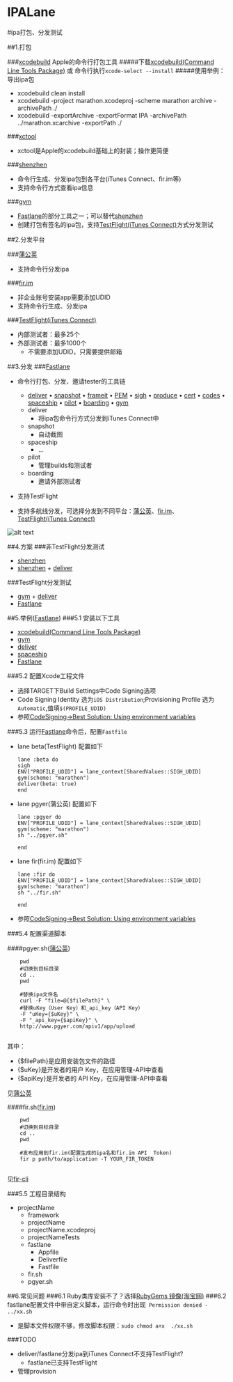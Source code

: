 # IPALane
#ipa打包、分发测试

##1.打包

###[xcodebuild](https://developer.apple.com/library/prerelease/mac/documentation/Darwin/Reference/ManPages/man1/xcodebuild.1.html)
Apple的命令行打包工具
#####下载[xcodebuild(Command Line Tools Package)](https://developer.apple.com/downloads/) 或 命令行执行`xcode-select --install`
#####使用举例：导出ipa包
* xcodebuild clean install
* xcodebuild -project marathon.xcodeproj -scheme marathon archive -archivePath ./
* xcodebuild -exportArchive -exportFormat IPA -archivePath ../marathon.xcarchive -exportPath ./

###[xctool](https://github.com/facebook/xctool)
* xctool是Apple的xcodebuild基础上的封装；操作更简便

###[shenzhen](https://github.com/nomad/shenzhen)
* 命令行生成、分发ipa包到各平台(iTunes Connect、fir.im等)
* 支持命令行方式查看ipa信息

###[gym](https://github.com/fastlane/gym)
* [Fastlane](https://github.com/KrauseFx/fastlane)的部分工具之一；可以替代[shenzhen](https://github.com/nomad/shenzhen)
* 创建打包有签名的ipa包，支持[TestFlight(iTunes Connect)](https://developer.apple.com/library/prerelease/ios/documentation/LanguagesUtilities/Conceptual/iTunesConnect_Guide/Chapters/BetaTestingTheApp.html#//apple_ref/doc/uid/TP40011225-CH35-SW2)方式分发测试

##2.分发平台

###[蒲公英](http://www.pgyer.com)
* 支持命令行分发ipa

###[fir.im](http://fir.im)
* 非企业账号安装app需要添加UDID
* 支持命令行生成、分发ipa

###[TestFlight(iTunes Connect)](https://developer.apple.com/library/prerelease/ios/documentation/LanguagesUtilities/Conceptual/iTunesConnect_Guide/Chapters/BetaTestingTheApp.html#//apple_ref/doc/uid/TP40011225-CH35-SW2)
* 内部测试者：最多25个
* 外部测试者：最多1000个
	* 不需要添加UDID，只需要提供邮箱 

##3.分发
###[Fastlane](https://github.com/KrauseFx/fastlane)
* 命令行打包、分发、邀请tester的工具链 
	* [deliver](https://github.com/KrauseFx/deliver) •	  [snapshot](https://github.com/KrauseFx/snapshot) •	  [frameit](https://github.com/KrauseFx/frameit) •	  [PEM](https://github.com/KrauseFx/PEM) •	  [sigh](https://github.com/KrauseFx/sigh) •	  [produce](https://github.com/KrauseFx/produce) •	  [cert](https://github.com/KrauseFx/cert) •	  [codes](https://github.com/KrauseFx/codes) •	  [spaceship](https://github.com/fastlane/spaceship) •	  [pilot](https://github.com/fastlane/pilot) •	  [boarding](https://github.com/fastlane/boarding) •
   	[gym](https://github.com/fastlane/gym)
	* deliver
		* 将ipa包命令行方式分发到iTunes Connect中
	* snapshot
		* 自动截图
	* spaceship
		* ...	
	* pilot
		* 管理builds和测试者
	* boarding
		* 邀请外部测试者				
		
* 支持TestFlight
* 支持多航线分发，可选择分发到不同平台：[蒲公英](http://www.pgyer.com)、[fir.im](http://fir.im)、[TestFlight(iTunes Connect)](https://developer.apple.com/library/prerelease/ios/documentation/LanguagesUtilities/Conceptual/iTunesConnect_Guide/Chapters/BetaTestingTheApp.html#//apple_ref/doc/uid/TP40011225-CH35-SW2)

![alt text](./ipa分发流程.png)

##4.方案
###非TestFlight分发测试
* [shenzhen](https://github.com/nomad/shenzhen)
* [shenzhen](https://github.com/nomad/shenzhen) + [deliver](https://github.com/KrauseFx/deliver) 

###TestFlight分发测试
* [gym](https://github.com/fastlane/gym) + [deliver](https://github.com/KrauseFx/deliver) 
* [Fastlane](https://github.com/KrauseFx/fastlane)


##5.举例([Fastlane](https://github.com/KrauseFx/fastlane))
###5.1 安装以下工具
* [xcodebuild(Command Line Tools Package)](https://developer.apple.com/downloads/)
* [gym](https://github.com/fastlane/gym)
* [deliver](https://github.com/KrauseFx/deliver)
* [spaceship](https://github.com/fastlane/spaceship)
* [Fastlane](https://github.com/KrauseFx/fastlane)

###5.2 配置Xcode工程文件
* 选择TARGET下Build Settings中Code Signing选项
* Code Signing Identity 选为`iOS Distribution`;Provisioning Profile 选为`Automatic`,值填`$(PROFILE_UDID)`
* 参照[CodeSigning->Best Solution: Using environment variables](https://github.com/KrauseFx/fastlane/blob/master/docs/CodeSigning.md)

###5.3 运行[Fastlane](https://github.com/KrauseFx/fastlane)命令后，配置`Fastfile`
* lane beta(TestFlight) 配置如下
	
	```
 	lane :beta do
    sigh
    ENV["PROFILE_UDID"] = lane_context[SharedValues::SIGH_UDID]
    gym(scheme: "marathon")
    deliver(beta: true)    
  end
	```
* lane pgyer(蒲公英) 配置如下
	
	```
 	lane :pgyer do
    ENV["PROFILE_UDID"] = lane_context[SharedValues::SIGH_UDID]
    gym(scheme: "marathon")
    sh "../pgyer.sh"

  end
	```
		
* lane fir(fir.im) 配置如下
	
	```
 	lane :fir do
    ENV["PROFILE_UDID"] = lane_context[SharedValues::SIGH_UDID]
    gym(scheme: "marathon")
    sh "../fir.sh"

  end
	```	

* 参照[CodeSigning->Best Solution: Using environment variables](https://github.com/KrauseFx/fastlane/blob/master/docs/CodeSigning.md)

###5.4 配置渠道脚本

####pgyer.sh([蒲公英](http://www.pgyer.com))

```	
	pwd
	#切换到目标目录
	cd ..
	pwd
	
	#替换ipa文件名
	curl -F "file=@{$filePath}" \
	#替换uKey（User Key）和_api_key（API Key）
	-F "uKey={$uKey}" \
	-F "_api_key={$apiKey}" \
	http://www.pgyer.com/apiv1/app/upload
    
```

其中：

* {$filePath}是应用安装包文件的路径
* {$uKey}是开发者的用户 Key，在应用管理-API中查看
* {$apiKey}是开发者的 API Key，在应用管理-API中查看

见[蒲公英](http://www.pgyer.com/doc/view/upload_one_command)

####fir.sh([fir.im](http://fir.im))

```	
	pwd
	#切换到目标目录
	cd ..
	pwd
	
	#发布应用到fir.im(配置生成的ipa名和fir.im API  Token)
	fir p path/to/application -T YOUR_FIR_TOKEN
    
```
见[fir-cli](http://blog.fir.im/fir_cli/)

###5.5 工程目录结构

* projectName	
	* framework
	* projectName	
	* projectName.xcodeproj 
	* projectNameTests
	* fastlane
		* Appfile
		* Deliverfile
		* Fastfile
	* fir.sh
	* pgyer.sh

##6.常见问题
###6.1 Ruby类库安装不了？选择[RubyGems 镜像(淘宝网)](http://ruby.taobao.org)
###6.2 fastlane配置文件中带自定义脚本，运行命令时出现` Permission denied - ../xx.sh`
* 是脚本文件权限不够，修改脚本权限：`sudo chmod a+x  ./xx.sh` 

###TODO
* deliver/fastlane分发ipa到iTunes Connect不支持TestFlight?
	* fastlane已支持TestFlight 
* 管理provision